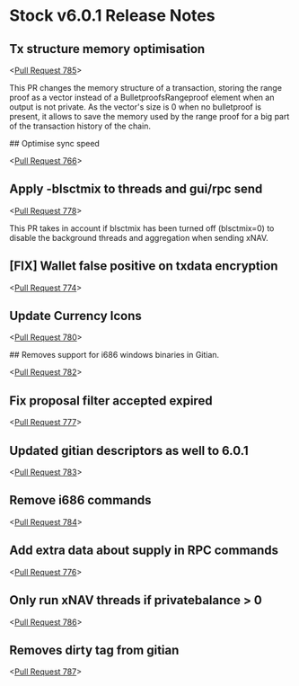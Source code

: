 # Stock v6.0.1 Release Notes

## Tx structure memory optimisation

<[Pull Request 785](https://github.com/stock/stock-core/pull/785)>

This PR changes the memory structure of a transaction, storing the range proof as a vector instead of a BulletproofsRangeproof element when an output is not private. As the vector's size is 0 when no bulletproof is present, it allows to save the memory used by the range proof for a big part of the transaction history of the chain.

## Optimise sync speed

<[Pull Request 766](https://github.com/stock/stock-core/pull/766)>

## Apply -blsctmix to threads and gui/rpc send 

<[Pull Request 778](https://github.com/stock/stock-core/pull/778)>

This PR takes in account if blsctmix has been turned off (blsctmix=0) to disable the background threads and aggregation when sending xNAV.

## [FIX] Wallet false positive on txdata encryption

<[Pull Request 774](https://github.com/stock/stock-core/pull/774)>

## Update Currency Icons

<[Pull Request 780](https://github.com/stock/stock-core/pull/780)>

## Removes support for i686 windows binaries in Gitian.

<[Pull Request 782](https://github.com/stock/stock-core/pull/782)>

## Fix proposal filter accepted expired 

<[Pull Request 777](https://github.com/stock/stock-core/pull/777)>

## Updated gitian descriptors as well to 6.0.1

<[Pull Request 783](https://github.com/stock/stock-core/pull/783)>

## Remove i686 commands

<[Pull Request 784](https://github.com/stock/stock-core/pull/784)>

## Add extra data about supply in RPC commands

<[Pull Request 776](https://github.com/stock/stock-core/pull/776)>

## Only run xNAV threads if privatebalance > 0

<[Pull Request 786](https://github.com/stock/stock-core/pull/786)>

## Removes dirty tag from gitian

<[Pull Request 787](https://github.com/stock/stock-core/pull/787)>




